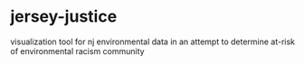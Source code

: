 # jersey-justice
visualization tool for nj environmental data in an attempt to determine at-risk of environmental racism community

